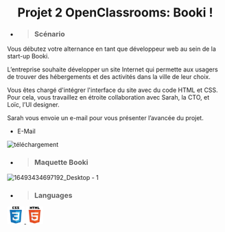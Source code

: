 <h1 align="center">Projet 2 OpenClassrooms: Booki !</h1>

- >  ### **Scénario**
Vous débutez votre alternance en tant que développeur web au sein de la start-up Booki. 

L’entreprise souhaite développer un site Internet qui permette aux usagers de trouver des hébergements et des activités dans la ville de leur choix.

Vous êtes chargé d'intégrer l'interface du site avec du code HTML et CSS. Pour cela, vous travaillez en étroite collaboration avec Sarah, la CTO, et Loïc, l’UI designer. 

Sarah vous envoie un e-mail pour vous présenter l’avancée du projet.

- E-Mail

![téléchargement](https://user-images.githubusercontent.com/101954241/202965295-6c581774-0ada-4a4c-80e3-5a70f3765062.png)

- >  ### **Maquette Booki**
<img  width="500" alt="16493434697192_Desktop - 1" src="https://user-images.githubusercontent.com/101954241/202970599-26ff29bd-8476-4ae6-8986-a4b3e404e769.png">

- >  ### **Languages**

<p align="left"> <a href="https://www.w3schools.com/css/" target="_blank" rel="noreferrer"> <img src="https://raw.githubusercontent.com/devicons/devicon/master/icons/css3/css3-original-wordmark.svg" alt="css3" width="40" height="40"/> </a> <a href="https://www.w3.org/html/" target="_blank" rel="noreferrer"> <img src="https://raw.githubusercontent.com/devicons/devicon/master/icons/html5/html5-original-wordmark.svg" alt="html5" width="40" height="40"/> </a> </p>
